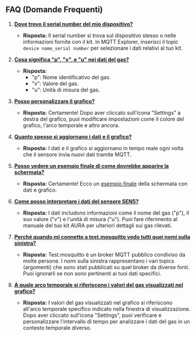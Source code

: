## FAQ (Domande Frequenti)

1. **[Dove trovo il serial number del mio dispositivo?](#domanda-1)**
   - **Risposta:** Il serial number si trova sul dispositivo stesso o nelle informazioni fornite con il kit. In MQTT Explorer, inserisci il topic `device name_serial number` per selezionare i dati relativi al tuo kit.

2. **[Cosa significa "p", "v", e "u" nei dati del gas?](#domanda-2)**
   - **Risposta:** 
     - "p": Nome identificativo del gas.
     - "v": Valore del gas.
     - "u": Unità di misura del gas.

3. **[Posso personalizzare il grafico?](#domanda-3)**
   - **Risposta:** Certamente! Dopo aver cliccato sull'icona "Settings" a destra del grafico, puoi modificare impostazioni come il colore del grafico, l'arco temporale e altro ancora.

4. **[Quanto spesso si aggiornano i dati e il grafico?](#domanda-4)**
   - **Risposta:** I dati e il grafico si aggiornano in tempo reale ogni volta che il sensore invia nuovi dati tramite MQTT.

5. **[Posso vedere un esempio finale di come dovrebbe apparire la schermata?](#domanda-5)**
   - **Risposta:** Certamente! Ecco un [esempio finale](https://github.com/OfficineAura/OfficineAuraEsempi/blob/main/Esempio_1/Mqtt_explorer_example.png) della schermata con dati e grafico.

6. **[Come posso interpretare i dati del sensore SEN5?](#domanda-6)**
   - **Risposta:** I dati includono informazioni come il nome del gas ("p"), il suo valore ("v") e l'unità di misura ("u"). Puoi fare riferimento al manuale del tuo kit AURA per ulteriori dettagli sui gas rilevati.

7. **[Perché quando mi connetto a test.mosquitto vedo tutti quei nomi sulla sinistra?](#domanda-7)**
   - **Risposta:** Test.mosquitto è un broker MQTT pubblico condiviso da molte persone. I nomi sulla sinistra rappresentano i vari topics (argomenti) che sono stati pubblicati su quel broker da diverse fonti. Puoi ignorarli se non sono pertinenti ai tuoi dati specifici.

8. **[A quale arco temporale si riferiscono i valori del gas visualizzati nel grafico?](#domanda-8)**
   - **Risposta:** I valori del gas visualizzati nel grafico si riferiscono all'arco temporale specifico indicato nella finestra di visualizzazione. Dopo aver cliccato sull'icona "Settings", puoi verificare e personalizzare l'intervallo di tempo per analizzare i dati del gas in un contesto temporale diverso.

